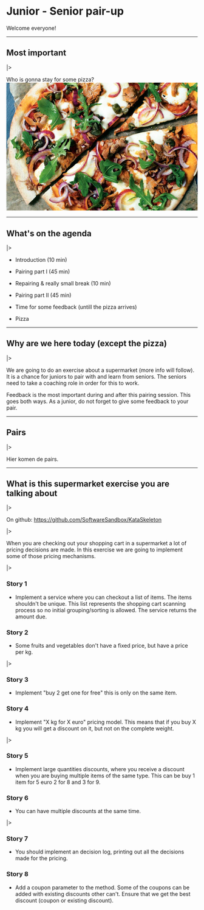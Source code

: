 # Junior - Senior pair-up

Welcome everyone!

---

## Most important

|>

Who is gonna stay for some pizza?
![Pizza](images/pizza.jpg)

---

## What's on the agenda

|>

- Introduction (10 min)

- Pairing part I (45 min)

- Repairing & really small break (10 min)

- Pairing part II (45 min)

- Time for some feedback (untill the pizza arrives)

- Pizza

---

## Why are we here today (except the pizza)

|>

We are going to do an exercise about a supermarket (more info will follow).
It is a chance for juniors to pair with and learn from seniors. The seniors
need to take a coaching role in order for this to work.

Feedback is the most important during and after this pairing session.
This goes both ways. As a junior, do not forget to give some feedback to your pair.

---

## Pairs

|>

Hier komen de pairs.

---

## What is this supermarket exercise you are talking about

|>

On github:
https://github.com/SoftwareSandbox/KataSkeleton

|>

When you are checking out your shopping cart in a supermarket a lot of pricing decisions are made. In this exercise we are going to implement some of those pricing mechanisms.

|>

### Story 1

- Implement a service where you can checkout a list of items. The items shouldn't be unique. This list represents the shopping cart scanning process so no initial grouping/sorting is allowed. The service returns the amount due.

### Story 2

- Some fruits and vegetables don't have a fixed price, but have a price per kg.

|>

### Story 3

- Implement "buy 2 get one for free" this is only on the same item.

### Story 4

- Implement "X kg for X euro" pricing model. This means that if you buy X kg you will get a discount on it, but not on the complete weight.

|>


### Story 5

- Implement large quantities discounts, where you receive a discount when you are buying multiple items of the same type. This can be buy 1 item for 5 euro 2 for 8 and 3 for 9.

### Story 6

- You can have multiple discounts at the same time.

|>

### Story 7

- You should implement an decision log, printing out all the decisions made for the pricing.

### Story 8

- Add a coupon parameter to the method. Some of the coupons can be added with existing discounts other can't. Ensure that we get the best discount (coupon or existing discount).